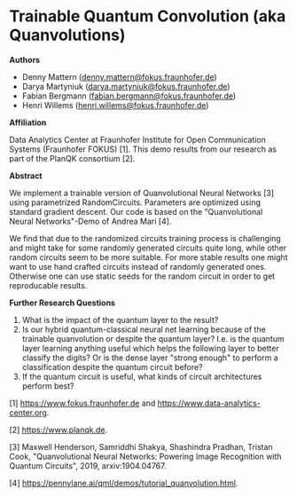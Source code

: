 # Trainable Quantum Convolution (aka Quanvolutions)

**Authors**
  * Denny Mattern (denny.mattern@fokus.fraunhofer.de)
  * Darya Martyniuk (darya.martyniuk@fokus.fraunhofer.de)
  * Fabian Bergmann (fabian.bergmann@fokus.fraunhofer.de)
  * Henri Willems (henri.willems@fokus.fraunhofer.de)


**Affiliation**

Data Analytics Center at Fraunhofer Institute for Open Communication Systems (Fraunhofer FOKUS) [1]. This demo results from our research as part of the PlanQK consortium [2].


**Abstract**

We implement a trainable version of Quanvolutional Neural Networks [3] using parametrized RandomCircuits. Parameters are optimized using standard gradient descent. Our code is based on the "Quanvolutional Neural Networks"-Demo of Andrea Mari [4].

We find that due to the randomized circuits training process is challenging and might take for some randomly generated circuits quite long, while other random circuits seem to be more suitable. For more stable results one might want to use hand crafted circuits instead of randomly generated ones. Otherwise one can use static seeds for the random circuit in order to get reproducable results.


**Further Research Questions**


1. What is the impact of the quantum layer to the result?
2. Is our hybrid quantum-classical neural net learning because of the trainable quanvolution or despite the quantum layer? I.e. is the quantum layer learning anything useful which helps the following layer to better classify the digits? Or is the dense layer "strong enough" to perform a classification despite the quantum circuit before?
3. If the quantum circuit is useful, what kinds of circuit architectures perform best?


[1] https://www.fokus.fraunhofer.de and https://www.data-analytics-center.org.

[2] https://www.planqk.de.

[3] Maxwell Henderson, Samriddhi Shakya, Shashindra Pradhan, Tristan Cook, "Quanvolutional Neural Networks: Powering Image Recognition with Quantum Circuits", 2019, arxiv:1904.04767.

[4] https://pennylane.ai/qml/demos/tutorial_quanvolution.html.
